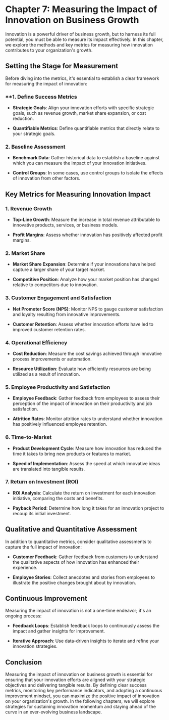 Chapter 7: Measuring the Impact of Innovation on Business Growth
================================================================

Innovation is a powerful driver of business growth, but to harness its full potential, you must be able to measure its impact effectively. In this chapter, we explore the methods and key metrics for measuring how innovation contributes to your organization's growth.

Setting the Stage for Measurement
---------------------------------

Before diving into the metrics, it's essential to establish a clear framework for measuring the impact of innovation:

### \*\*1. **Define Success Metrics**

* **Strategic Goals**: Align your innovation efforts with specific strategic goals, such as revenue growth, market share expansion, or cost reduction.

* **Quantifiable Metrics**: Define quantifiable metrics that directly relate to your strategic goals.

### 2. **Baseline Assessment**

* **Benchmark Data**: Gather historical data to establish a baseline against which you can measure the impact of your innovation initiatives.

* **Control Groups**: In some cases, use control groups to isolate the effects of innovation from other factors.

Key Metrics for Measuring Innovation Impact
-------------------------------------------

### 1. **Revenue Growth**

* **Top-Line Growth**: Measure the increase in total revenue attributable to innovative products, services, or business models.

* **Profit Margins**: Assess whether innovation has positively affected profit margins.

### 2. **Market Share**

* **Market Share Expansion**: Determine if your innovations have helped capture a larger share of your target market.

* **Competitive Position**: Analyze how your market position has changed relative to competitors due to innovation.

### 3. **Customer Engagement and Satisfaction**

* **Net Promoter Score (NPS)**: Monitor NPS to gauge customer satisfaction and loyalty resulting from innovative improvements.

* **Customer Retention**: Assess whether innovation efforts have led to improved customer retention rates.

### 4. **Operational Efficiency**

* **Cost Reduction**: Measure the cost savings achieved through innovative process improvements or automation.

* **Resource Utilization**: Evaluate how efficiently resources are being utilized as a result of innovation.

### 5. **Employee Productivity and Satisfaction**

* **Employee Feedback**: Gather feedback from employees to assess their perception of the impact of innovation on their productivity and job satisfaction.

* **Attrition Rates**: Monitor attrition rates to understand whether innovation has positively influenced employee retention.

### 6. **Time-to-Market**

* **Product Development Cycle**: Measure how innovation has reduced the time it takes to bring new products or features to market.

* **Speed of Implementation**: Assess the speed at which innovative ideas are translated into tangible results.

### 7. **Return on Investment (ROI)**

* **ROI Analysis**: Calculate the return on investment for each innovation initiative, comparing the costs and benefits.

* **Payback Period**: Determine how long it takes for an innovation project to recoup its initial investment.

Qualitative and Quantitative Assessment
---------------------------------------

In addition to quantitative metrics, consider qualitative assessments to capture the full impact of innovation:

* **Customer Feedback**: Gather feedback from customers to understand the qualitative aspects of how innovation has enhanced their experience.

* **Employee Stories**: Collect anecdotes and stories from employees to illustrate the positive changes brought about by innovation.

Continuous Improvement
----------------------

Measuring the impact of innovation is not a one-time endeavor; it's an ongoing process:

* **Feedback Loops**: Establish feedback loops to continuously assess the impact and gather insights for improvement.

* **Iterative Approach**: Use data-driven insights to iterate and refine your innovation strategies.

Conclusion
----------

Measuring the impact of innovation on business growth is essential for ensuring that your innovation efforts are aligned with your strategic objectives and delivering tangible results. By defining clear success metrics, monitoring key performance indicators, and adopting a continuous improvement mindset, you can maximize the positive impact of innovation on your organization's growth. In the following chapters, we will explore strategies for sustaining innovation momentum and staying ahead of the curve in an ever-evolving business landscape.
